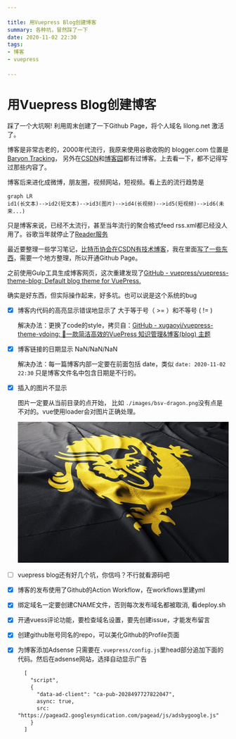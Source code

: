```yaml
---

title: 用Vuepress Blog创建博客
summary: 各种坑，冒然踩了一下
date: 2020-11-02 22:30
tags:
- 博客
- vuepress

---
```


# 用Vuepress Blog创建博客
<ClientOnly>
  <CallAdsense />
</ClientOnly>

踩了一个大坑啊! 利用周末创建了一下Github Page，将个人域名 lilong.net 激活了。

博客是非常古老的，2000年代流行，我原来使用谷歌收购的 blogger.com 位置是 [Baryon Tracking](http://baryonlee.blogspot.com/)， 另外在[CSDN](https://blog.csdn.net/baryon)和[博客园](https://www.cnblogs.com/baryon)都有过博客。上去看一下，都不记得写过那些内容了。

博客后来进化成微博，朋友圈，视频网站，短视频。看上去的流行趋势是



```mermaid
graph LR
id1(长文本)-->id2(短文本)-->id3(图片)-->id4(长视频)-->id5(短视频)-->id6(未来...)
```


只是博客来说，已经不太流行，甚至当年流行的聚合格式feed rss.xml都已经没人用了。谷歌当年就停止了[Reader服务](https://www.google.com/reader/about/)



最近要整理一些学习笔记，[比特币协会在CSDN有技术博客](https://bsv.csdn.net/)，我在里面[写了一些东西](https://blog.csdn.net/weixin_47461167)，需要一个地方整理，所以开通Github Page。



之前使用Gulp工具生成博客网页，这次重建发现了[GitHub - vuepress/vuepress-theme-blog: Default blog theme for VuePress.](https://github.com/vuepress/vuepress-theme-blog)

确实是好东西，但实际操作起来，好多坑。也可以说是这个系统的bug

<ClientOnly>
  <CallArticleAdsense />
</ClientOnly>

- [x] 博客内代码的高亮显示错误地显示了 大于等于号（ >= ）和不等号 ( != ) 
  
  解决办法：更换了code的style，拷贝自：[GitHub - xugaoyi/vuepress-theme-vdoing: 🚀一款简洁高效的VuePress 知识管理&amp;博客(blog) 主题](https://github.com/xugaoyi/vuepress-theme-vdoing)

- [x] 博客链接的日期显示 NaN/NaN/NaN 
  
  解决办法：每一篇博客内部一定要在前面包括 date，类似 `date: 2020-11-02 22:30` 只是博客文件名中包含日期是不行的。

- [x] 插入的图片不显示
  
  图片一定要从当前目录的点开始， 比如 `./images/bsv-dragon.png`没有点是不对的。vue使用loader会对图片正确处理。
 
  ![](./images/bsv-dragon.jpg)

- [ ] vuepress blog还有好几个坑，你信吗？不行就看源码吧

- [x] 博客的发布使用了Github的Action Workflow，在workflows里建yml

- [x] 绑定域名一定要创建CNAME文件，否则每次发布域名都被取消, 看deploy.sh

- [x] 开通vuess评论功能，要检查域名设置，要先创建issue，才能发布留言

- [x] 创建github账号同名的repo，可以美化Github的Profile页面

- [x] 为博客添加Adsense
  只需要在`.vuepress/config.js`里head部分追加下面的代码。然后在adsense网站，选择自动显示广告
  ```javscript
    [
      "script",
      {
        "data-ad-client": "ca-pub-2028497727822047",
        async: true,
        src: "https://pagead2.googlesyndication.com/pagead/js/adsbygoogle.js"
      }
    ]
  ```
